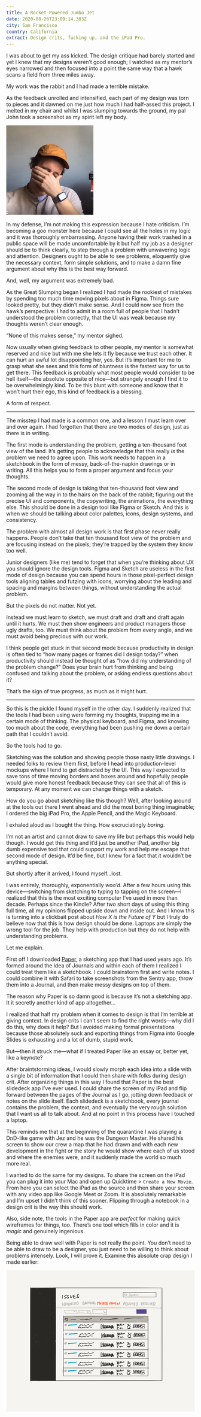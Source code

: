 ```yaml
---
title: A Rocket-Powered Jumbo Jet
date: 2020-08-26T23:09:14.383Z
city: San Francisco
country: California
extract: Design crits, fucking up, and the iPad Pro.
---
```

I was about to get my ass kicked. The design critique had barely started and yet I knew that my designs weren’t good enough; I watched as my mentor’s eyes narrowed and then focused into a point the same way that a hawk scans a field from three miles away. 

My work was the rabbit and I had made a terrible mistake.

As the feedback unrolled and intensified, each part of my design was torn to pieces and it dawned on me just how much I had half-assed this project. I melted in my chair and whilst I was slumping towards the ground, my pal John took a screenshot as my spirit left my body.

![](/uploads/face-palm.png)

In my defense, I’m not making this expression because I hate criticism. I’m becoming a goo monster here because I could see all the holes in my logic and it was thoroughly embarrassing. Anyone having their work trashed in a public space will be made uncomfortable by it but half my job as a designer should be to think clearly, to step through a problem with unwavering logic and attention. Designers ought to be able to see problems, eloquently give the necessary context, form simple solutions, and to make a damn fine argument about why this is the best way forward.

And, well, my argument was extremely bad. 

As the Great Slumping began I realized I had made the rookiest of mistakes by spending too much time moving pixels about in Figma. Things sure looked pretty, but they didn’t make sense. And I could now see from the hawk’s perspective: I had to admit in a room full of people that I hadn’t understood the problem correctly, that the UI was weak because my thoughts weren’t clear enough. 

“None of this makes sense,” my mentor sighed. 

Now usually when giving feedback to other people, my mentor is somewhat reserved and nice but with me she lets it fly because we trust each other. It can hurt an awful lot disappointing her, yes. But it’s important for me to grasp what she sees and this form of bluntness is the fastest way for us to get there. This feedback is probably what most people would consider to be hell itself—the absolute opposite of nice—but strangely enough I find it to be overwhelmingly kind. To be this blunt with someone and know that it won’t hurt their ego, this kind of feedback is a blessing. 

A form of respect. 

---

The misstep I had made is a common one, and a lesson I must learn over and over again. I had forgotten that there are two modes of design, just as there is in writing.

The first mode is understanding the problem, getting a ten-thousand foot view of the land. It’s getting people to acknowledge that this really _is_ the problem we need to agree upon. This work needs to happen in a sketchbook in the form of messy, back-of-the-napkin drawings or in writing. All this helps you to form a proper argument and focus your thoughts.

The second mode of design is taking that ten-thousand foot view and zooming all the way in to the hairs on the back of the rabbit; figuring out the precise UI and components, the copywriting, the animations, the everything else. This should be done in a design tool like Figma or Sketch. And this is when we should be talking about color palettes, icons, design systems, and consistency.

The problem with almost all design work is that first phase never really happens. People don’t take that ten thousand foot view of the problem and are focusing instead on the pixels; they’re trapped by the system they know too well. 

Junior designers (like me) tend to forget that when you’re thinking about UX you should ignore the design tools. Figma and Sketch are useless in the first mode of design because you can spend hours in those pixel-perfect design tools aligning tables and futzing with icons, worrying about the leading and spacing and margins between things, without understanding the actual problem. 

But the pixels do not matter. Not yet.

Instead we must learn to sketch, we must draft and draft and draft again until it hurts. We must then show engineers and product managers those ugly drafts, too. We must think about the problem from every angle, and we must avoid being precious with our work.

I think people get stuck in that second mode  because productivity in design is often tied to “how many pages or frames did I design today?” when productivity should instead be thought of as “how did my understanding of the problem change?” Does your brain hurt from thinking and being confused and talking about the problem, or asking endless questions about it? 

That’s the sign of true progress, as much as it might hurt. 

---

So this is the pickle I found myself in the other day. I suddenly realized that the tools I had been using were forming my thoughts, trapping me in a certain mode of thinking. The physical keyboard, and Figma, and knowing too much about the code, everything had been pushing me down a certain path that I couldn’t avoid. 

So the tools had to go.

Sketching was the solution and showing people those nasty little drawings. I needed folks to review them first, before I head into production-level mockups where I tend to get distracted by the UI. This way I expected to save tons of time moving borders and boxes around and hopefully people would give more honest feedback because they can see that all of this is temporary. At any moment we can change things with a sketch.

How do you go about sketching like this though? Well, after looking around at the tools out there I went ahead and did the most boring thing imaginable; I ordered the big iPad Pro, the Apple Pencil, and the Magic Keyboard.

I exhaled aloud as I bought the thing. How excruciatingly _boring_. 

I’m not an artist and cannot draw to save my life but perhaps this would help though. I would get this thing and it’d just be another iPad, another big dumb expensive tool that could support my work and help me escape that second mode of design. It’d be fine, but I knew for a fact that it wouldn’t be anything special.

But shortly after it arrived, I found myself...lost. 

I was entirely, thoroughly, exponentially _woo’d_. After a few hours using this device—switching from sketching to typing to tapping on the screen—I realized that this is the most exciting computer I’ve used in more than decade. Perhaps since the Kindle? After two short days of using this thing full time, all my opinions flipped upside down and inside out. And I know this is turning into a clickbait post about _How X is the Future of Y_ but I truly do believe now that this is how design should be done. Laptops are simply the wrong tool for the job. They help with production but they do not help with understanding problems.

Let me explain.

First off I downloaded [Paper](https://paper.bywetransfer.com), a sketching app that I had used years ago. It’s formed around the idea of Journals and within each of them I realized I could treat them like a sketchbook. I could brainstorm first and write notes. I could combine it with Safari to take screenshots from the Sentry app, throw them into a  Journal, and then make messy designs on top of them.

The reason why Paper is so damn good is because it’s not a sketching app. It it secretly another kind of app altogether...

I realized that half my problem when it comes to design is that I’m terrible at giving context. In design crits I can’t seem to find the right words—why did I do this, why does it help? But I avoided making formal presentations because those absolutely suck and exporting things from Figma into Google Slides is exhausting and a lot of dumb, stupid work. 

But—then it struck me—what if I treated Paper like an essay or, better yet, like a keynote? 

After braintstorming ideas, I would slowly morph each idea into a slide with a single bit of information that I could then share with folks during design crit. After organizing things in this way I found that Paper is the best slidedeck app I’ve ever used. I could share the screen of my iPad and flip forward between the pages of the Journal as I go, jotting down feedback or notes on the slide itself. Each slidedeck is a sketchbook, every journal contains the problem, the context, and eventually the very rough solution that I want us all to talk about. And at no point in this process have I touched a laptop. 

This reminds me that at the beginning of the quarantine I was playing a DnD-like game with Jez and he was the Dungeon Master. He shared his screen to show our crew a map that he had drawn and with each new development in the fight or the story he would show where each of us stood and where the enemies were, and it suddenly made the world so much more real. 

I wanted to do the same for my designs. To share the screen on the iPad you can plug it into your Mac and open up Quicktime > `Create a New Movie`. From here you can select the iPad as the source and then share your screen with any video app like Google Meet or Zoom. It is absolutely remarkable and I’m upset I didn’t think of this sooner. Flipping through a notebook in a design crit is the way this should work.

Also, side note, the tools in the Paper app are _perfect_ for making quick wireframes for things, too. There’s one tool which fills in color and it is _magic_ and genuinely ingenious. 

Being able to draw well with Paper is not really the point. You don’t need to be able to draw to be a designer, you just need to be willing to think about problems intensely. Look, I will prove it. Examine this absolute crap design I made earlier:

![A bad drawing in the Paper app for the iPad Pro](/uploads/issues.png)